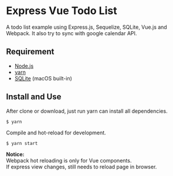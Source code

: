 # Express Vue Todo List

A todo list example using Express.js, Sequelize, SQLite, Vue.js and Webpack. It also try to sync with google calendar API.


## Requirement

- [Node.js](https://nodejs.org/en/)
- [yarn](https://yarnpkg.com)
- [SQLite](https://www.sqlite.org) (macOS built-in)

## Install and Use

After clone or download, just run yarn can install all dependencies.

```
$ yarn
```

Compile and hot-reload for development.

```
$ yarn start
```

**Notice:**  
Webpack hot reloading is only for Vue components.  
If express view changes, still needs to reload page in browser.
